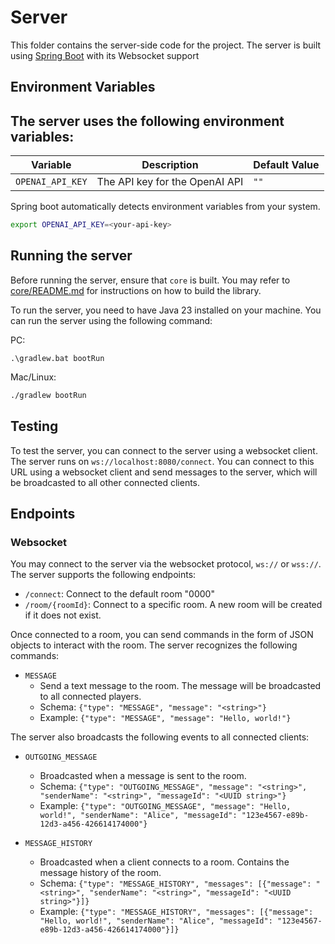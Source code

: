 # Server

This folder contains the server-side code for the project. The server is built using [Spring Boot](https://spring.io/) with its Websocket support

## Environment Variables

## The server uses the following environment variables:

| Variable         | Description                    | Default Value |
| ---------------- | ------------------------------ | ------------- |
| `OPENAI_API_KEY` | The API key for the OpenAI API | `""`          |

Spring boot automatically detects environment variables from your system.

```bash
export OPENAI_API_KEY=<your-api-key>
```

## Running the server

Before running the server, ensure that `core` is built. You may refer to [core/README.md](../core/README.md) for instructions on how to build the library.

To run the server, you need to have Java 23 installed on your machine. You can run the server using the following command:

PC:

```
.\gradlew.bat bootRun
```

Mac/Linux:

```bash
./gradlew bootRun
```

## Testing

To test the server, you can connect to the server using a websocket client. The server runs on `ws://localhost:8080/connect`.
You can connect to this URL using a websocket client and send messages to the server, which will be broadcasted to all other connected clients.

## Endpoints

### Websocket

You may connect to the server via the websocket protocol, `ws://` or `wss://`. The server supports the following endpoints:

- `/connect`: Connect to the default room "0000"
- `/room/{roomId}`: Connect to a specific room. A new room will be created if it does not exist.

Once connected to a room, you can send commands in the form of JSON objects to interact with the room. The server recognizes the following commands:

- `MESSAGE`
  - Send a text message to the room. The message will be broadcasted to all connected players.
  - Schema: `{"type": "MESSAGE", "message": "<string>"}`
  - Example: `{"type": "MESSAGE", "message": "Hello, world!"}`

The server also broadcasts the following events to all connected clients:

- `OUTGOING_MESSAGE`

  - Broadcasted when a message is sent to the room.
  - Schema: `{"type": "OUTGOING_MESSAGE", "message": "<string>", "senderName": "<string>", "messageId": "<UUID string>"}`
  - Example: `{"type": "OUTGOING_MESSAGE", "message": "Hello, world!", "senderName": "Alice", "messageId": "123e4567-e89b-12d3-a456-426614174000"}`

- `MESSAGE_HISTORY`
  - Broadcasted when a client connects to a room. Contains the message history of the room.
  - Schema: `{"type": "MESSAGE_HISTORY", "messages": [{"message": "<string>", "senderName": "<string>", "messageId": "<UUID string>"}]}`
  - Example: `{"type": "MESSAGE_HISTORY", "messages": [{"message": "Hello, world!", "senderName": "Alice", "messageId": "123e4567-e89b-12d3-a456-426614174000"}]}`
